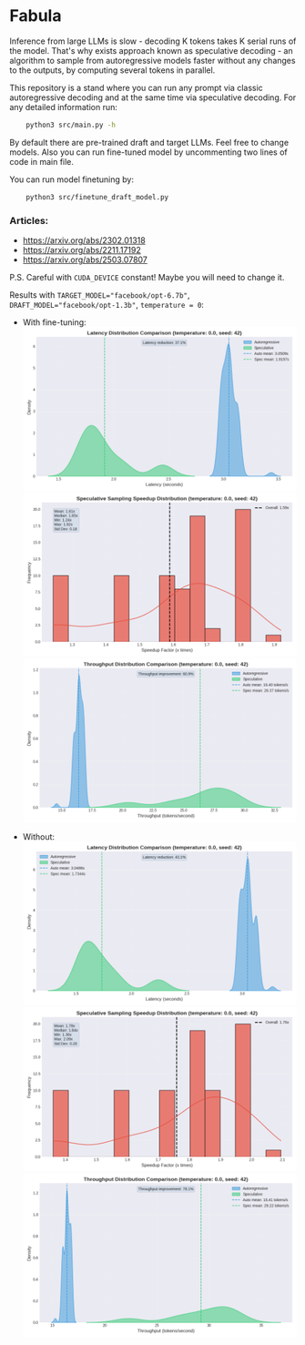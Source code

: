 # Fabula

Inference from large LLMs is slow - decoding K tokens takes K serial runs of the model. That's why exists approach known as speculative decoding - an algorithm to sample from autoregressive models faster without any changes to the outputs, by computing several tokens in parallel.

This repository is a stand where you can run any prompt via classic autoregressive decoding and at the same time via speculative decoding. For any detailed information run:
```bash
    python3 src/main.py -h
```

By default there are pre-trained draft and target LLMs. Feel free to change models. Also you can run fine-tuned model by uncommenting two lines of code in main file.

You can run model finetuning by:
```bash
    python3 src/finetune_draft_model.py
```

### Articles:
* https://arxiv.org/abs/2302.01318
* https://arxiv.org/abs/2211.17192
* https://arxiv.org/abs/2503.07807

P.S. Careful with `CUDA_DEVICE` constant! Maybe you will need to change it.

Results with `TARGET_MODEL="facebook/opt-6.7b"`, `DRAFT_MODEL="facebook/opt-1.3b"`, `temperature = 0`:

* With fine-tuning:
![](benchmark_plots/fine_tuned_latency_distributions.png)
![](benchmark_plots/fine_tuned_speedup_distribution.png)
![](benchmark_plots/fine_tuned_throughput_distributions.png)

* Without:
![](benchmark_plots/latency_distributions.png)
![](benchmark_plots/speedup_distribution.png)
![](benchmark_plots/throughput_distributions.png)
